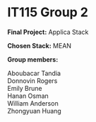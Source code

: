 # IT115 Group 2

**Final Project:** Applica Stack

**Chosen Stack:** MEAN

**Group members:**   

Aboubacar Tandia     
Donnovin Rogers     
Emily Brune      
Hanan Osman     
William Anderson     
Zhongyuan Huang    

